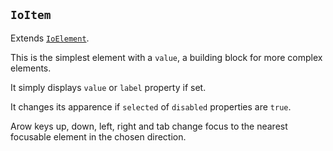 ## `IoItem`

Extends [`IoElement`](/#doc=core-element).

This is the simplest element with a `value`, a building block for more complex elements.

It simply displays `value` or `label` property if set.

It changes its apparence if `selected` of `disabled` properties are `true`.

Arow keys up, down, left, right and tab change focus to the nearest focusable element in the chosen direction.

<io-element-demo element="io-item" properties='{"label": "Item", "value": "null", "selected": false, "disabled": false}'></io-element-demo>